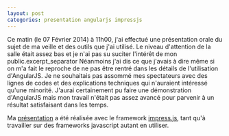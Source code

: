```yaml
---
layout: post
categories: presentation angularjs impressjs
---
```


Ce matin (le 07 Février 2014) à 11h00, j'ai effectué une présentation orale du sujet de ma veille et des outils que j'ai utilisé. Le niveau d'attention 
de la salle était assez bas et je n'ai pas su suciter l'intérêt de mon public.excerpt_separator Néanmoins j'ai dis ce que j'avais à dire même si on m'a fait le reproche
de ne pas être rentré dans les détails de l'utilisation d'AngularJS. Je ne souhaitais pas assommé mes spectateurs avec des lignes de codes et des explications
techniques qui n'auraient intéressé qu'une minorité. J'aurai certainement pu faire une démonstration d'AngularJS mais mon travail n'était pas assez avancé pour
parvenir à un résultat satisfaisant dans les temps. 

Ma [présentation][presentation] a été réalisée avec le framework [impress.js][impress], tant qu'à travailler sur des frameworks javascript autant en utiliser.

[presentation]: {{site.baseurl}}/Presentation/presentation.html#/accueil
[impress]: https://github.com/bartaz/impress.js
